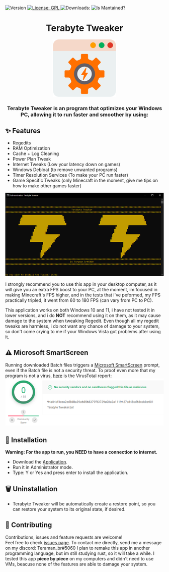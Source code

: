 <p>
  <img alt="Version" src="https://img.shields.io/github/v/tag/Teramanbr/TerabyteTweaker?label=Version%3A" />
  <a href="#" target="_blank">
    <img alt="License: GPL" src="https://img.shields.io/badge/License-GPL%203.0%20License-purple.svg" />
  </a>
  <a><img alt="Downloads:" src="https://img.shields.io/github/downloads/Teramanbr/TerabyteTweaker/total.svg" />
  </a>
  <a><img alt="Is Mantained?" src="https://img.shields.io/badge/Mantained:-yes-green.svg" />
  </a>
</p>
<h1 align="center">
Terabyte Tweaker
</h1>

<p align="center">
 <img src="https://github.com/Teramanbr/TerabyteTweaker/blob/main/images/logo.png?raw=true" width="200">
</p>


<h3 align="center">Terabyte Tweaker is an program that optimizes your Windows PC, allowing it to run faster and smoother by using:</h3>

## ✨ Features
- Regedits
- RAM Optimization
- Cache + Log Cleaning
- Power Plan Tweak
- Internet Tweaks (Low your latency down on games)
- Windows Debloat (to remove unwanted programs)
- Timer Resolution Services (To make your PC run faster)
- Game Specific Tweaks (only Minecraft in the moment, give me tips on how to make other games faster)

![](https://github.com/Teramanbr/TerabyteTweaker/blob/main/images/ingles.png?raw=true)

I strongly recommend you to use this app in your desktop computer, as it will give you an extra FPS boost to your PC, at the moment, im focused in making Minecraft's FPS higher, and in the tests that i've peformed, my FPS practically tripled, it went from 60 to 180 FPS (can vary from PC to PC).

This application works on both Windows 10 and 11, i have not tested it in lower versions, and i do **NOT** recommend using it on them, as it may cause damage to the system when tweaking Regedit.
Even though all my regedit tweaks are harmless, i do not want any chance of damage to your system, so don't come crying to me if your Windows Vista got problems after using it.

## ⚠️ Microsoft SmartScreen

Running downloaded Batch files triggers a [Microsoft SmartScreen](https://docs.microsoft.com/pt-br/windows/security/threat-protection/microsoft-defender-smartscreen/microsoft-defender-smartscreen-overview) prompt, even if the Batch file is not a security threat.
To proof even more that my program is not a virus, [here](https://www.virustotal.com/gui/file/94a84cf4cea2ed8d8a39a6d568379f63729a00a2a1119427c848cd68cdcbe601?nocache=1) is the VirusTotal report:
![](https://github.com/Teramanbr/TerabyteTweaker/blob/main/images/VirusTotal.png?raw=true)

## 🔨 Installation

**Warning: For the app to run, you NEED to have a connection to internet.**
- Download the [Application](https://github.com/Teramanbr/TerabyteTweaker/releases/download/v1.1.0/Terabyte.Tweaker.bat).
- Run it in Administrator mode.
- Type: Y or Yes and press enter to install the application.

## 🗑 Uninstallation

- Terabyte Tweaker will be automatically create a restore point, so you can restore your system to its original state, if desired.

## 🤝 Contributing

Contributions, issues and feature requests are welcome!<br />Feel free to check [issues page](https://github.com/Teramanbr/TerabyteTweaker/issues). 
To contact me directly, send me a message on my discord: Teraman_br#5060
I plan to remake this app in another programming language, but im still studying rust, so it will take a while.
I tested this app **piece by piece** on my computers and didn't need to use VMs, beacuse none of the features are able to damage your system.